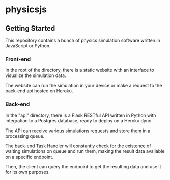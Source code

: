 # physicsjs

## Getting Started

This repository contains a bunch of physics simulation software written in JavaScript or Python.

### Front-end
In the root of the directory, there is a static website with an interface to visualize the simulation data. 

The website can run the simulation in your device or make a request to the back-end api hosted on Heroku.

### Back-end
In the "api" directory, there is a Flask RESTful API written in Python with integration to a Postgres database, ready to deploy on a Heroku dyno.

The API can receive various simulations requests and store them in a processing queue.

The back-end Task Handler will constantly check for the existence of waiting simulations on queue and run them, making the result data available on a specific endpoint.

Then, the client can query the endpoint to get the resulting data and use it for its own purposes.
